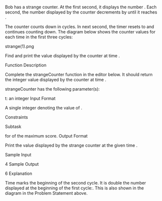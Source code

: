 Bob has a strange counter. At the first second, it displays the number . Each second, the number displayed by the counter decrements by  until it reaches .

The counter counts down in cycles. In next second, the timer resets to  and continues counting down. The diagram below shows the counter values for each time  in the first three cycles:

strange(1).png

Find and print the value displayed by the counter at time .

Function Description

Complete the strangeCounter function in the editor below. It should return the integer value displayed by the counter at time .

strangeCounter has the following parameter(s):

t: an integer
Input Format

A single integer denoting the value of .

Constraints

Subtask

 for  of the maximum score.
Output Format

Print the value displayed by the strange counter at the given time .

Sample Input

4
Sample Output

6
Explanation

Time  marks the beginning of the second cycle. It is double the number displayed at the beginning of the first cycle:. This is also shown in the diagram in the Problem Statement above.
